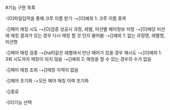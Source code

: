 #기능 구현 목록

-[O]파일입력을 통해 크루 이름 받기
-+[O]예외 1: 크루 이름 중복

-[]페어 매칭 시도
-+[O]검증 성공시 과정, 레벨, 미션별 페어정보 저장
-+[O]해당 미션에 매칭 결과가 있는 경우 다시 매칭 할 것 인지 물어봄
-+[]예외 1: 없는 과정명, 레벨명, 미션명

-[]페어 매칭 검증
-+[half]같은 레벨에서 만난 페어가 있을 경우 재시도
-+[O]예외 1: 3회 시도까지 매칭이 되지 않음
-+[]예외 2: 매칭을 할 수 있는 경우의 수가 없음

-[]페어 매칭 조회
-+[]매칭 이력이 없음

-[]페어 초기화
-+모든 페어 매칭 이력 초기화

-[]종료

-[O]기능 선택
